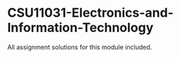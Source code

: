 # CSU11031-Electronics-and-Information-Technology
 All assignment solutions for this module included.
